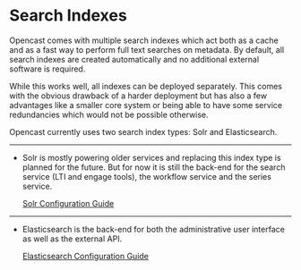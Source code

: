 Search Indexes
==============

Opencast comes with multiple search indexes which act both as a cache and as a fast way to perform full text searches on
metadata. By default, all search indexes are created automatically and no additional external software is required.

While this works well, all indexes can be deployed separately. This comes with the obvious drawback of a harder
deployment but has also a few advantages like a smaller core system or being able to have some service redundancies
which would not be possible otherwise.

Opencast currently uses two search index types: Solr and Elasticsearch.

---

- Solr is mostly powering older services and replacing this index type is planned for the future. But for now it is
  still the back-end for the search service (LTI and engage tools), the workflow service and the series service.

    [Solr Configuration Guide](solr.md)

---

- Elasticsearch is the back-end for both the administrative user interface as well as the external API.

    [Elasticsearch Configuration Guide](elasticsearch.md)
